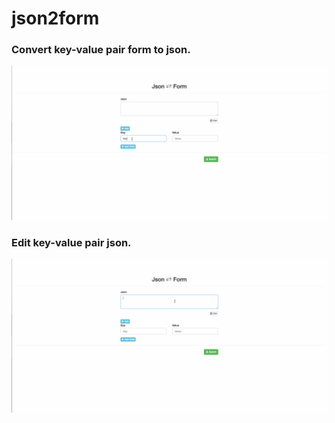 # json2form

### Convert key-value pair form to json.

![form2json](https://github.com/Tairy/json2form/blob/master/screenshots/form2json.gif)

### Edit key-value pair json.

![json2form](https://github.com/Tairy/json2form/blob/master/screenshots/json2form.gif)
